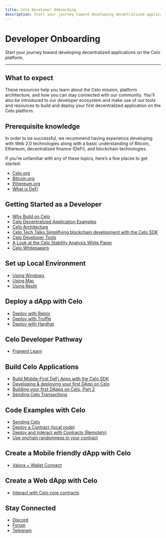 ```yaml
---
title: Celo Develoepr Onboarding
description: Start your journey toward developing decentralized applications on the Celo platform. 
---
```


# Developer Onboarding

Start your journey toward developing decentralized applications on the Celo platform. 

___

## What to expect

These resources help you learn about the Celo mission, platform architecture, and how you can stay connected with our community. You’ll also be introduced to our developer ecosystem and make use of our tools and resources to build and deploy your first decentralized application on the Celo platform.

## Prerequisite knowledge

In order to be successful, we recommend having experience developing with Web 2.0 technologies along with a basic understanding of Bitcoin, Ethereum, decentralized finance (DeFi), and blockchain technologies.

If you’re unfamiliar with any of these topics, here’s a few places to get started:

* [Celo.org](https://celo.org/)
* [Bitcoin.org](https://bitcoin.org/en/)
* [Ethereum.org](https://ethereum.org/en/)
* [What is DeFi](https://www.youtube.com/watch?v=k9HYC0EJU6E)

## Getting Started as a Developer

* [Why Build on Celo](https://medium.com/celoorg/why-build-on-the-celo-blockchain-9ceab3d11b70)
* [Celo Decentralized Application Examples](https://celohub.org/)
* [Celo Architecture](https://docs.celo.org/overview)
* [Celo Tech Talks Simplifying blockchain development with the Celo SDK](https://www.youtube.com/watch?v=Rg33B0E2DTM&list=PLsQbsop73cfGmUdABArPaXagPB2EpBkNc&index=2)
* [Celo Developer Tools](./developer-tools.md)
* [A Look at the Celo Stability Analysis White Paper](https://medium.com/celoorg/a-look-at-the-celo-stability-analysis-white-paper-part-1-23edd5ef8b5)
* [Celo Whitepapers](https://celo.org/papers)

## Set up Local Environment

* [Using Windows](/developer/setup/windows) 
* [Using Mac](/developer/setup/mac) 
* [Using Replit](/developer/setup/replit) 

## Deploy a dApp with Celo

* [Deploy with Remix](/developer/deploy/remix) 
* [Deploy with Truffle](/developer/deploy/truffle) 
* [Deploy with Hardhat](/developer/deploy/hardhat)

## Celo Developer Pathway

* [Figment Learn](figment-learn) 

## Build Celo Applications

* [Build Mobile-First DeFi Apps with the Celo SDK](https://medium.com/celoorg/build-mobile-first-defi-apps-with-the-celo-sdk-e6f85f2fe18c)
* [Developing & deploying your first DApp on Celo](https://www.youtube.com/watch?v=kO6Wm8pgKXU&list=PLsQbsop73cfGmUdABArPaXagPB2EpBkNc&index=12)
* [Building your first DApps on Celo, Part 2](https://www.youtube.com/watch?v=KjaH8H9ssvk&list=PLsQbsop73cfGmUdABArPaXagPB2EpBkNc&index=13)
* [Sending Celo Transactions](https://www.youtube.com/watch?v=rwq14V9e2hU)

## Code Examples with Celo

* [Sending Celo](/developer/walkthrough/hello-celo)
* [Deploy a Contract (local node)](/developer/walkthrough/hello-contracts)
* [Deploy and Interact with Contracts (Remotely)](/developer/walkthrough/hello-contract-remote-node)
* [Use onchain randomness in your contract](/blog/2022/01/07/on-chain-randomness)

## Create a Mobile friendly dApp with Celo

* [Valora + Wallet Connect](/blog/2022/01/08/valora-wc-v1)

## Create a Web dApp with Celo

* [Interact with Celo core contracts](https://github.com/celo-org/celo-monorepo/blob/e49efb31f45cab65db3d2ba58ffa59249197be0b/packages/docs/developer-resources/walkthroughs/web-dapp.md)

## Stay Connected

* [Discord](https://chat.celo.org/)
* [Forum](https://forum.celo.org/)
* [Telegram](https://t.me/celoplatform)